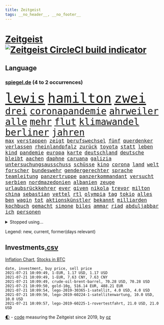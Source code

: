```yaml
---
title: Zeitgeist
tags: __no_header__, __no_footer__
---
```


# [Zeitgeist](https://oliz.io/zeitgeist/) [![Zeitgeist CircleCI build indicator](https://circleci.com/gh/ooz/zeitgeist.svg?style=shield)](https://circleci.com/gh/ooz/zeitgeist)

## Language

<h3><a href="https://www.spiegel.de" target="_blank">spiegel.de</a> (4 to 2 occurrences)</h3>
<p style="font-family:monospace">
<span style="font-size:32pt"><a href="news_links.html#lewis" class="current">lewis</a></span>
<span style="font-size:32pt"><a href="news_links.html#hamilton" class="current">hamilton</a></span>
<span style="font-size:32pt"><a href="news_links.html#zwei" class="current">zwei</a></span>
<br>
<span style="font-size:22pt"><a href="news_links.html#drei" class="current">drei</a></span>
<span style="font-size:22pt"><a href="news_links.html#coronapandemie" class="current">coronapandemie</a></span>
<span style="font-size:22pt"><a href="news_links.html#ahrweiler" class="current">ahrweiler</a></span>
<span style="font-size:22pt"><a href="news_links.html#alle" class="current">alle</a></span>
<span style="font-size:22pt"><a href="news_links.html#mehr" class="current">mehr</a></span>
<span style="font-size:22pt"><a href="news_links.html#flut" class="current">flut</a></span>
<span style="font-size:22pt"><a href="news_links.html#klimawandel" class="current">klimawandel</a></span>
<span style="font-size:22pt"><a href="news_links.html#berliner" class="current">berliner</a></span>
<span style="font-size:22pt"><a href="news_links.html#jahren" class="current">jahren</a></span>
<br>
<span style="font-size:12pt"><a href="news_links.html#max" class="current">max</a></span>
<span style="font-size:12pt"><a href="news_links.html#verstappen" class="current">verstappen</a></span>
<span style="font-size:12pt"><a href="news_links.html#zeigt" class="current">zeigt</a></span>
<span style="font-size:12pt"><a href="news_links.html#berufswechsel" class="new">berufswechsel</a></span>
<span style="font-size:12pt"><a href="news_links.html#fünf" class="current">fünf</a></span>
<span style="font-size:12pt"><a href="news_links.html#querdenker" class="current">querdenker</a></span>
<span style="font-size:12pt"><a href="news_links.html#verlassen" class="current">verlassen</a></span>
<span style="font-size:12pt"><a href="news_links.html#rheinlandpfalz" class="current">rheinlandpfalz</a></span>
<span style="font-size:12pt"><a href="news_links.html#zurück" class="current">zurück</a></span>
<span style="font-size:12pt"><a href="news_links.html#toyota" class="new">toyota</a></span>
<span style="font-size:12pt"><a href="news_links.html#statt" class="current">statt</a></span>
<span style="font-size:12pt"><a href="news_links.html#leben" class="current">leben</a></span>
<span style="font-size:12pt"><a href="news_links.html#kind" class="current">kind</a></span>
<span style="font-size:12pt"><a href="news_links.html#pandemie" class="current">pandemie</a></span>
<span style="font-size:12pt"><a href="news_links.html#europa" class="current">europa</a></span>
<span style="font-size:12pt"><a href="news_links.html#karte" class="current">karte</a></span>
<span style="font-size:12pt"><a href="news_links.html#deutschland" class="current">deutschland</a></span>
<span style="font-size:12pt"><a href="news_links.html#deutsche" class="current">deutsche</a></span>
<span style="font-size:12pt"><a href="news_links.html#bleibt" class="current">bleibt</a></span>
<span style="font-size:12pt"><a href="news_links.html#aachen" class="current">aachen</a></span>
<span style="font-size:12pt"><a href="news_links.html#daphne" class="new">daphne</a></span>
<span style="font-size:12pt"><a href="news_links.html#caruana" class="new">caruana</a></span>
<span style="font-size:12pt"><a href="news_links.html#galizia" class="new">galizia</a></span>
<span style="font-size:12pt"><a href="news_links.html#untersuchungsausschuss" class="current">untersuchungsausschuss</a></span>
<span style="font-size:12pt"><a href="news_links.html#schüsse" class="current">schüsse</a></span>
<span style="font-size:12pt"><a href="news_links.html#kino" class="current">kino</a></span>
<span style="font-size:12pt"><a href="news_links.html#corona" class="current">corona</a></span>
<span style="font-size:12pt"><a href="news_links.html#land" class="current">land</a></span>
<span style="font-size:12pt"><a href="news_links.html#welt" class="current">welt</a></span>
<span style="font-size:12pt"><a href="news_links.html#forscher" class="current">forscher</a></span>
<span style="font-size:12pt"><a href="news_links.html#bundeswehr" class="current">bundeswehr</a></span>
<span style="font-size:12pt"><a href="news_links.html#gendergerechter" class="new">gendergerechter</a></span>
<span style="font-size:12pt"><a href="news_links.html#sprache" class="current">sprache</a></span>
<span style="font-size:12pt"><a href="news_links.html#teamleitung" class="new">teamleitung</a></span>
<span style="font-size:12pt"><a href="news_links.html#panzertruppe" class="new">panzertruppe</a></span>
<span style="font-size:12pt"><a href="news_links.html#panzerkommandant" class="new">panzerkommandant</a></span>
<span style="font-size:12pt"><a href="news_links.html#versucht" class="current">versucht</a></span>
<span style="font-size:12pt"><a href="news_links.html#serbien" class="current">serbien</a></span>
<span style="font-size:12pt"><a href="news_links.html#nordmazedonien" class="current">nordmazedonien</a></span>
<span style="font-size:12pt"><a href="news_links.html#albanien" class="current">albanien</a></span>
<span style="font-size:12pt"><a href="news_links.html#zeuge" class="current">zeuge</a></span>
<span style="font-size:12pt"><a href="news_links.html#urlaubsrückkehrer" class="new">urlaubsrückkehrer</a></span>
<span style="font-size:12pt"><a href="news_links.html#ever" class="current">ever</a></span>
<span style="font-size:12pt"><a href="news_links.html#given" class="current">given</a></span>
<span style="font-size:12pt"><a href="news_links.html#nikola" class="new">nikola</a></span>
<span style="font-size:12pt"><a href="news_links.html#trevor" class="current">trevor</a></span>
<span style="font-size:12pt"><a href="news_links.html#milton" class="new">milton</a></span>
<span style="font-size:12pt"><a href="news_links.html#china" class="current">china</a></span>
<span style="font-size:12pt"><a href="news_links.html#sebastian" class="current">sebastian</a></span>
<span style="font-size:12pt"><a href="news_links.html#vettel" class="current">vettel</a></span>
<span style="font-size:12pt"><a href="news_links.html#rtl" class="current">rtl</a></span>
<span style="font-size:12pt"><a href="news_links.html#olympia" class="current">olympia</a></span>
<span style="font-size:12pt"><a href="news_links.html#tag" class="current">tag</a></span>
<span style="font-size:12pt"><a href="news_links.html#tokio" class="current">tokio</a></span>
<span style="font-size:12pt"><a href="news_links.html#alles" class="current">alles</a></span>
<span style="font-size:12pt"><a href="news_links.html#ben" class="current">ben</a></span>
<span style="font-size:12pt"><a href="news_links.html#wagin" class="new">wagin</a></span>
<span style="font-size:12pt"><a href="news_links.html#tot" class="current">tot</a></span>
<span style="font-size:12pt"><a href="news_links.html#aktionskünstler" class="new">aktionskünstler</a></span>
<span style="font-size:12pt"><a href="news_links.html#bekannt" class="current">bekannt</a></span>
<span style="font-size:12pt"><a href="news_links.html#milliarden" class="current">milliarden</a></span>
<span style="font-size:12pt"><a href="news_links.html#kochbuch" class="new">kochbuch</a></span>
<span style="font-size:12pt"><a href="news_links.html#gemacht" class="current">gemacht</a></span>
<span style="font-size:12pt"><a href="news_links.html#simone" class="current">simone</a></span>
<span style="font-size:12pt"><a href="news_links.html#biles" class="current">biles</a></span>
<span style="font-size:12pt"><a href="news_links.html#ammar" class="new">ammar</a></span>
<span style="font-size:12pt"><a href="news_links.html#riad" class="new">riad</a></span>
<span style="font-size:12pt"><a href="news_links.html#abduljabbar" class="new">abduljabbar</a></span>
<span style="font-size:12pt"><a href="news_links.html#ich" class="current">ich</a></span>
<span style="font-size:12pt"><a href="news_links.html#personen" class="current">personen</a></span>
</p>
<details>
<summary>Stopped using...</summary>
<p class="former" style="font-size:12pt">
cristiano(281) begeistern(280) strafmaßnahmen(280) unentschieden(280) angriffen(279) fallzahlen(279) flaschen(279) leon(279) niveau(279) profi(279) strand(279) wirklichkeit(279) wünschen(279) coronalage(278) entwarnung(278) herkunft(278) material(278) st(278) traurigen(278) versteht(278) zahlreichen(278) diskutieren(277) erholt(277) hubschrauber(277) jemand(277) komplizen(277) löst(277) versuch(277) weise(277) breit(276) bremen(276) carl(276) durchaus(276) euphorie(276) gelegt(276) kompromiss(276) meldete(276) modernen(276) oppositionellen(276) problematisch(276) sinken(276) stockholm(276) usaußenminister(276) verklagt(276) verkündet(276) zuhause(276) 7(275) auskommen(275) bundesweit(275) erleben(275) erntet(275) eugipfel(275) flüchtlingscamp(275) geistliche(275) großeinsatz(275) haftstrafe(275) homosexualität(275) jagd(275) lobt(275) manipuliert(275) menschheit(275) mittelfeldspieler(275) muslime(275) nutzung(275) osteuropa(275) otto(275) uswirtschaft(275) berichte(274) beweisen(274) extremismus(274) gefüllt(274) geschlagen(274) goretzka(274) islamistischen(274) kollaps(274) mars(274) militärs(274) personal(274) schlag(274) solle(274) thailand(274) verstöße(274) vorstand(274) 78(273) alternativen(273) andrea(273) anpfiff(273) aufgefordert(273) außenpolitik(273) beschuss(273) bildung(273) gelernt(273) geworben(273) ifoindex(273) kieler(273) korrigiert(273) leisten(273) lob(273) lübcke(273) menschenrechte(273) meuthen(273) neunzigerjahren(273) rekordmeister(273) saskia(273) streng(273) tieren(273) verschieben(273) vorhaben(273) walter(273) zivilisten(273) antarktis(272) damaligen(272) dosen(272) dritter(272) entlastet(272) fridays(272) future(272) gestoßen(272) grundschüler(272) höheren(272) katze(272) kämpfer(272) linie(272) mediziner(272) mitgliedstaaten(272) rechtsextremismus(272) siemens(272) spott(272) stefanie(272) trennt(272) verbreitet(272) ökonom(272) abwehr(271) ausbauen(271) australischer(271) fuß(271) gedenken(271) gehe(271) griffen(271) halt(271) lüge(271) manuel(271) mitarbeitern(271) miteinander(271) nachfolgerin(271) party(271) planeten(271) regensburg(271) ruhen(271) schleswigholstein(271) schwangere(271) spanier(271) vermögen(271) zucker(271) 2024(270) autohersteller(270) babys(270) berufen(270) blockieren(270) brown(270) desaster(270) fleisch(270) intensivbetten(270) ließen(270) lügen(270) polizeieinsatz(270) rechtsextremisten(270) schwanger(270) trieb(270) verteidiger(270) zuversicht(270) 37(269) auseinandersetzungen(269) gewässern(269) höchst(269) interesse(269) investitionen(269) klären(269) krank(269) kurve(269) medikament(269) senkt(269) sibirien(269) souverän(269) spanischen(269) stoppt(269) subventionen(269) verstorbene(269) wiederwahl(269) ausgeliefert(268) ausstattung(268) dokumente(268) drehten(268) elke(268) entschuldigen(268) finanziell(268) freunden(268) gesteht(268) gesunde(268) linken(268) präsidentschaftswahlen(268) richtet(268) solidarität(268) spannenden(268) teilnehmer(268) wand(268) werben(268) behandeln(267) bestraft(267) deal(267) dicht(267) dietmar(267) einrichtungen(267) erwägen(267) greta(267) nationale(267) rainer(267) sensation(267) stellten(267) studenten(267) trennung(267) warnten(267) zwillinge(267) abgeriegelt(266) ausweitung(266) bremst(266) grundlage(266) infektion(266) irans(266) kochen(266) meinungsfreiheit(266) treiber(266) update(266) verdächtigt(266) verfügung(266) 81(265) audi(265) freundschaft(265) jemen(265) kämpfe(265) rathaus(265) razzien(265) stau(265) streamingdienst(265) weitergegeben(265) zielgeraden(265) absetzung(264) coronaerkrankung(264) eigener(264) fit(264) linkspartei(264) längere(264) sprengsatz(264) wären(264) hammer(263) sportlich(263) wahlrechtsreform(263) zusammenhalt(263) 13jähriger(262) ecken(262) hielten(262) leiche(262) potsdam(262) zentralen(262) 11000(261) eukommissionschefin(261) funktionäre(261) jahrelangen(261) separatisten(261) unerträglich(261) berufungsgericht(260) fahndet(260) frische(260) robin(260) sauerstoff(260) see(260) stiegen(260) unterschied(260) unterstützer(260) vergleiche(260) verstoßen(260) womit(260) wunder(260) beinahe(259) coronabedingt(259) hinweg(259) matthias(259) pflanzen(259) aktivistin(258) bushido(258) loswerden(258) strenge(258) entspannung(257) erfunden(257) gittern(257) gletscher(257) offiziellen(257) schwerverletzte(257) christdemokraten(256) entbehrungen(256) erwachsenen(256) mancher(256) paschinjan(256) angelegt(255) enttäuschung(255) fehlten(255) franzose(255) gedanken(255) gestoppt(255) mangel(255) ryan(255) abouchaker(254) arafat(254) coronazeit(254) frauenquote(254) mecklenburgvorpommern(254) norwegens(254) brutaler(253) erderwärmung(253) mick(253) schumacher(253) sitzung(253) spiegelumfrage(253) strände(253) beziehen(252) falscher(252) giuliani(252) green(252) iss(252) lasst(252) möchten(252) mülheim(252) platzverweis(252) provokation(252) schonen(252) sozialdemokraten(252) taucht(252) verkehrschaos(252) analysiert(251) müsste(251) raab(251) spaltet(251) sperrte(251) terrorismus(251) minus(250) männlichen(250) pkw(250) 46(249) langeweile(249) meines(249) bürgerinnen(248) erschießt(248) hausarrest(248) kandidieren(248) kassel(248) philosoph(248) steigern(248) text(248) warfen(248) justin(247) konferenz(247) regierungschefin(247) samt(247) singapur(247) mitarbeiterin(246) pushbacks(246) regierungserklärung(246) würzburger(246) ausgeweitet(245) bewusst(245) bundeswehrsoldaten(245) favorit(245) heinrich(245) schülerin(245) sprachen(245) verblüffend(245) vergangen(245) verkürzt(245) fußballwm(244) öffnung(244) herausgefunden(243) ungeklärt(243) angezeigt(242) fortsetzung(242) kern(242) schokolade(242) trauert(242) erwarteten(241) erzbistum(241) folter(241) kanaren(241) landeschef(241) minderjährigen(241) sobald(241) vermeintlich(241) telegram(240) akten(239) schlimme(239) 2009(238) doping(237) dringt(237) iranischen(237) georg(236) halbiert(236) unionspolitiker(236) freispruch(235) schade(235) schmerz(235) south(235) 40jährige(234) apples(234) gegentor(234) slowakei(234) unterhaltung(234) schritten(233) vermeidet(233) 41jähriger(232) anfühlt(232) erforscht(232) königshaus(232) ladung(232) sogenannten(232) stürmte(232) georgia(231) vorgenommen(231) erhöhung(230) flügel(230) impfstoffs(230) rassismusvorwürfe(230) weine(230) virusmutation(229) 6000(228) knacken(228) farben(227) offenem(227) hongkongs(226) kameraden(226) zentimeter(226) divers(225) krefeld(225) ursprünglich(225) vorletzten(225) wieso(225) coronajahr(224) engen(224) gesellschaftlichen(223) unverzichtbar(223) grüße(222) normalerweise(222) rechtskräftig(221) studios(221) atomabkommen(220) nationalsozialismus(220) vorsichtig(219) as(218) muslimischen(218) gezwungen(216) vermisster(216) atomdeal(215) flog(215) bist(214) ertrank(214) antony(213) blinken(213) mietendeckel(213) mobilität(213) prüfer(213) coronafolgen(212) lärm(212) gabriele(211) härteren(211) 32jährigen(210) bertelsmann(210) cdu/csu(210) tolle(210) fabian(209) norwegischer(209) boomt(208) regimes(208) reihen(208) entzug(206) hinein(206) warme(206) aktionen(205) bizarre(205) versammelt(205) ärgern(204) champ(201) mail(201) abgewickelt(200) beschafft(200) showdown(200) zweieinhalb(200) abgeordnetenhaus(199) mahnte(199) kilo(198) monatelanger(197) stopp(197) everest(196) ruhrgebiet(196) coronakosten(195) londons(195) spannung(195) your(195) abhilfe(193) exuspräsident(193) überforderte(193) 150000(192) bewusstsein(192) priorisierung(192) ehrt(191) lissabon(191) woelki(191) quält(190) bundesgesundheitsministerium(188) marie(188) ffp2masken(187) grassiert(187) klimaklage(187) ereignet(186) großvater(186) einreisebeschränkungen(185) virtuelle(184) verhilft(183) impfstofflieferungen(182) urlaubsinsel(182) friends(181) dürre(180) polizeiruf(178) überrollt(178) impft(176) berüchtigte(175) außergewöhnlich(174) scheiden(173) 72jähriger(172) neunte(172) polizeibeamte(171) dpa(170) genehmigte(170) gäbe(170) strafgerichtshof(168) geheimen(164) generalstaatsanwaltschaft(164) diagnose(163) klimaschädlich(162) bestens(161) distanzunterricht(161) backup(160) langzeitherrscher(160) zulauf(160) impfreihenfolge(154) gelöschte(153) nüßlein(153) regierungsbeteiligung(153) affront(152) breite(152) ehrgeizige(152) unterschriften(152) verringern(152) bekannter(151) total(151) einstufen(150) falschaussagen(150) härtesten(150) produzent(149) reparatur(149) student(149) passagier(148) el(147) hilton(147) sympathien(147) mist(145) entzogen(144) herstellers(144) filmemacherin(143) frühwarnsystem(142) abberufen(141) capital(141) einfamilienhäuser(140) ruhr(140) sicherheitskräften(140) aung(138) kyi(138) militärputsch(138) sommerurlaub(138) suu(138) 53jähriger(137) exportieren(137) streich(136) stärkste(136) ausgebildet(135) grundsätzliche(135) neuss(135) plagen(135) stiefvater(135) unverletzt(135) wetters(135) turbulenzen(134) bahnverkehr(133) kaltfront(133) kannte(133) montagmorgen(133) staatsfernsehen(133) festen(132) hancock(132) follower(131) gereicht(131) recherche(131) ungeahnte(131) worüber(130) argentiniens(129) stefanos(129) tsitsipas(129) westberlin(128) beschwert(126) konfliktberaterin(126) marsmission(126) objekte(126) wawrzinek(126) zeichner(126) freigabe(125) gestörten(125) hochschule(125) ministern(125) hoffentlich(124) musikers(123) nachsehen(123) typ(123) bürgerrechtler(122) münchener(122) portugals(122) realen(122) tagebuch(122) belohnung(121) gesteckt(121) grundstein(121) übung(121) nachrichtendienste(120) startelf(120) bekräftigte(119) beeindruckt(118) feste(118) kinderbuch(118) 1100(117) igor(117) obhut(117) russe(117) nikol(116) heimische(115) pandemiewelle(115) freizugeben(114) kopenhagen(114) michigan(114) angefahren(113) kürzeren(113) seinerseits(112) ausfuhr(111) interessante(111) kulturkampf(111) cdumann(110) erkenntnis(110) redaktion(110) stabilisiert(110) distanzierten(109) erledigt(109) press(109) gdl(108) homosexueller(108) lokführergewerkschaft(108) pekings(108) zelle(107) lanka(106) sri(106) untermauert(105) starregisseur(104) unverantwortlich(104) landesarbeitsgericht(103) schafften(103) 59(102) methan(102) topfavorit(102) l(101) schenkt(101) erhob(100) aussprache(98) grundlegende(98) wohnhauses(98) fortschritten(97) niedrige(97) rennstall(97) teilzeit(97) eigentore(96) pdf(96) sophia(96) belegschaft(95) stadtrat(95) usamerikanische(95) kürzester(94) angeschlagen(93) anschließende(93) erspart(93) konsumiert(93) bemühen(91) bevorzugen(91) emspiel(91) geprallt(91) spürt(91) uskollegen(91) beleuchtung(90) gelitten(90) greenpeace(90) rekordtief(90) wunde(90) überdenken(90) bahnhöfe(89) eier(89) fonds(89) korunde(89) legehennen(89) nachkriegszeit(89) nachschub(89) schädel(89) selbstmordattentäter(89) suezkanal(89) tvexperten(89) aussteiger(88) ergründen(88) genozid(88) vorrunde(88) havertz(87) kai(87) wiesenmüller(87) mitspieler(86) tierpark(86) zoff(86) kugeln(85) sozialwohnungen(85) suezkanalbehörde(85) torschütze(85) nordafrika(84) pyrotechnik(84) tafel(84) verbringt(84) weltrangliste(84) bosporus(82) durchführen(82) gesundheitsexperte(82) hauch(82) nett(82) spiegellesern(82) umweltkatastrophe(82) 250(81) junges(81) klimaneutralität(81) kuriere(81) labourpartei(81) wimbledonsieg(81) aufmerksamen(80) feldpost(80) petry(80) unternehmenssteuern(80) zeitnahe(80) anzumerken(79) interessen(79) solide(79) zwischenfall(79) 45000(78) flugzeugs(78) geldhahn(78) homophobie(77) träumte(77) verteilen(77) weltgrößten(77) wähnte(77) außerirdische(76) besitzern(76) dörfern(76) hussein(76) interessiert's(76) zentralafrikanischen(76) aliens(75) benzema(74) dialog(74) hochschwangere(74) bezweifeln(73) uneins(73) dieselmotor(72) mumie(72) ostdeutschland(72) vinci(72) eiltempo(71) freitagnachmittag(71) gründerinnen(71) kompromittierende(71) vereine(71) krisenland(70) run(70) stromnetzes(70) dei(69) opus(69) ultrakonservativen(69) auflaufen(68) jugendämter(68) reederei(68) riechen(68) systematische(68) vergewaltiger(68) windsors(68) abgezogen(67) einfrieren(67) ohio(67) wedding(67) wissenschaftlerinnen(67) zerschlug(67) eingebracht(66) impfpriorisierung(66) klagte(66) lai(66) sanktionsliste(66) usforscher(66) bouffier(65) examen(65) lässig(65) netze(65) straftatbestand(65) unterhauses(65) abwarten(64) jubel(64) muslim(64) streikt(64) petition(63) sozialisten(63) almuth(62) erzürnt(62) gegensatz(62) konzentration(62) lizenzen(62) neubau(62) schult(62) stritten(62) betriebssystems(61) praktiken(61) square(61) teller(61) arenen(60) elton(60) label(60) normales(60) prix(60) sarkastischen(60) vorbehalt(60) betritt(59) erstem(59) forschungsprojekt(59) klimaschutzgesetz(59) konzernen(59) westdeutschen(59) drosseln(58) entweder(58) psychotherapeutin(58) rudy(58) wagt(58) wmdritte(58) bezahlte(57) hinzuweisen(57) rebellen(57) tiraden(57) bestritt(56) 28jährige(55) allgemeinmediziner(55) ferne(55) führungskräfte(55) giulianis(55) krebserkrankung(55) weltklimarat(55) bafög(54) benötigten(54) badeunfall(53) verfeindeten(53) bildungseinrichtungen(52) elmar(52) hochhauses(52) impftermine(52) rekordzeit(52) umgekommen(52) zurückgerufen(52) chinese(51) europapolitiker(51) nähern(51) pipelines(51) 83(50) beispiellose(50) küstenstadt(50) propagiert(50) sorglosigkeit(50) unglücke(50) aogo(49) bretagne(49) lehmann(49) linien(49) sensible(49) staatlicher(49) vorreiter(49) geknackt(48) romane(48) rückschläge(48) ausgezählt(47) ehrgeizigen(47) ertrag(47) klassement(47) nepal(47) gravierenden(46) kaufte(46) ransomware(46) vertrieben(46) einschnitte(45) luftangriff(45) nervig(45) ewan(44) klimaschutzbewegung(44) kostenexplosion(44) versperrt(44) amy(43) billy(43) blatts(43) historikerin(43) picassobild(43) überzahl(43) emteilnahme(42) fünfstündigen(42) geraden(42) hilflos(42) windeln(42) familienhund(41) festnehmen(41) leichtsinn(41) namibia(41) eigner(40) einsätze(40) hardliner(40) hygienekonzept(40) israelisches(40) jena(40) übergriffs(40) elektroschrott(39) herzog(39) lokführer(39) misstrauen(39) unglaublich(39) entmachten(38) hals(38) verursachen(38) fahne(37) parlamentswahlen(37) revolutionieren(37) suppe(37) verbrennerverbot(37) westjordanland(37) bezahlten(36) erreichten(36) karim(36) kugel(36) tornados(36) videoaufnahmen(36) zentralafrika(36) dynamik(35) erzielen(35) heimgrandprix(35) nachmelden(35) republik21podcast(35) massensturz(34) profiteure(34) solar(34) atomprogramm(33) beschäftigung(33) dänischenhagen(33) geflüchteter(33) mangelhafter(33) naturschützer(33) schießereien(33) treffern(33) wiederbelebt(33) afdchefs(32) fußballgeschichte(32) hms(32) sapega(32) zeugnisse(32) zikaden(32) özdemir(32) betraf(31) flugzeugträger(31) geschichtsbüchern(31) hamasflagge(31) palästinensischen(31) tausender(31) bekämpften(30) nebenjobs(30) protassewitsch(30) supreme(30) ufos(30) verunreinigt(30) alaba(29) duque(29) iván(29) kolumbien(29) terrorverdächtiger(29) verwandeln(29) angler(28) entgangen(28) fangen(28) tormaschine(28) viermal(28) weitergeleitet(28) überschallflieger(28) fehle(27) juraprüfung(27) marktposition(27) nordostseekanal(27) wettbewerbshüter(27) zusammenarbeiten(27) analysieren(26) bergsteigerin(26) oecd(26) pearl(26) rohstoffe(26) spürbarer(26) tsang(26) ureinwohner(26) wahlrechtsänderung(26) xpress(26) kvitová(25) streiken(25) trudeau(25) usserie(25) dauerhaften(24) eva(24) geregelt(24) populismus(24) realitätsverweigerung(24) sofja(24) späteren(24) wurm(24) 215(23) annamaria(23) beziffern(23) felder(23) ferchichi(23) gosens(23) kultusminister(23) lebe(23) schusswaffe(23) schwäche(23) 01(22) kriegsschiff(22) kurioses(22) olympiapremiere(22) remote(22) bauwirtschaft(21) buchhandels(21) einstiger(21) entschärfen(21) lokal(21) martina(21) schärfe(21) sinovac(21) soweit(21) wetterte(21) wmführenden(21) asylanträge(20) leichtverletzte(20) linkenabgeordneten(20) motivierte(20) mühsam(20) rhein(20) ussanktionen(20) abflauen(19) abstände(19) aggressiver(19) altkunden(19) brent(19) euroleague(19) ferngesteuert(19) gefangener(19) maschinenpistole(19) nordseesorte(19) anhalter(18) britischem(18) bundespolitiker(18) familienplanung(18) gepflegt(18) hilfskräfte(18) höherer(18) lupe(18) schultern(18) alliierten(17) bauern(17) bewirkt(17) hauptfigur(17) kleidung(17) sterbende(17) verdienten(17) flüchtet(16) katalanischen(16) publikumsliebling(16) anführer(15) badeunfälle(15) busquets(15) hessische(15) unmittelbare(15) ertrinkt(14) jamaika(14) mary(14) miserables(14) salvadors(14) sek(14) ahnden(13) beuth(13) chatgruppen(13) leopoldina(13) rechtsstaatlichkeit(13) reiseverbot(13) untätigkeitsverfahren(13) atalay(12) bolt(12) halbfinals(12) kopie(12) optionen(12) pinar(12) pogba(12) rechtlichen(12) ressentiments(12) sergej(12) schublade(11)
</p>
</details>
<p>Legend: <span class="new">new</span>, <span class="current">current</span>, <span class="former">former(days relevant)</span></p>

## Investments[.csv](investments.csv)

[Inflation Chart](https://inflationchart.com),
[Stocks in BTC](https://stonksinbtc.xyz/)

```
date, investment, buy price, sell price
2021-07-21 10:09:49, 1-EUR, 1.17 USD, 1.17 USD
2021-07-21 10:09:49, 1-EUR, 7.63 CNY, 7.63 CNY
2021-07-21 10:09:49, crude-oil-brent-barrel, 70.28 USD, 70.28 USD
2021-07-21 10:09:50, gold-10g, 516.14 EUR, 488.21 EUR
2021-07-21 10:09:54, lego-2019-30365-1-satellit, 4.0 USD, 4.0 USD
2021-07-21 10:09:56, lego-2019-60224-1-satellitenwartung, 10.0 USD, 10.0 USD
2021-07-21 10:09:57, lego-2019-60225-1-rovertestfahrt, 21.0 USD, 21.0 USD
```

<footer>
<a href="javascript:toggleTheme()" class="nav">🌓</a>
- <a href="https://github.com/ooz/zeitgeist">code</a> measuring the Zeitgeist since 2019, by <a href="https://oliz.io">oz</a>
</footer>
